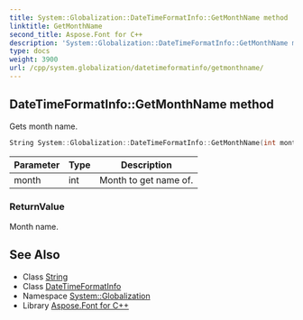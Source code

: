 ```yaml
---
title: System::Globalization::DateTimeFormatInfo::GetMonthName method
linktitle: GetMonthName
second_title: Aspose.Font for C++
description: 'System::Globalization::DateTimeFormatInfo::GetMonthName method. Gets month name in C++.'
type: docs
weight: 3900
url: /cpp/system.globalization/datetimeformatinfo/getmonthname/
---
```

## DateTimeFormatInfo::GetMonthName method


Gets month name.

```cpp
String System::Globalization::DateTimeFormatInfo::GetMonthName(int month) const
```


| Parameter | Type | Description |
| --- | --- | --- |
| month | int | Month to get name of. |

### ReturnValue

Month name.

## See Also

* Class [String](../../../system/string/)
* Class [DateTimeFormatInfo](../)
* Namespace [System::Globalization](../../)
* Library [Aspose.Font for C++](../../../)
